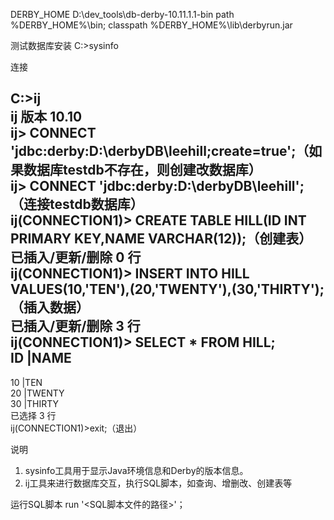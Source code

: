 

DERBY_HOME D:\dev_tools\db-derby-10.11.1.1-bin
path %DERBY_HOME%\bin;
classpath %DERBY_HOME%\lib\derbyrun.jar

测试数据库安装 C:\>sysinfo  

连接

 C:\>ij  
 ij 版本 10.10  
 ij> CONNECT 'jdbc:derby:D:\derbyDB\leehill;create=true';（如果数据库testdb不存在，则创建改数据库）  
 ij> CONNECT 'jdbc:derby:D:\derbyDB\leehill';          （连接testdb数据库）  
 ij(CONNECTION1)> CREATE TABLE HILL(ID INT PRIMARY KEY,NAME VARCHAR(12));（创建表）  
 已插入/更新/删除 0 行  
 ij(CONNECTION1)> INSERT INTO HILL VALUES(10,'TEN'),(20,'TWENTY'),(30,'THIRTY');（插入数据）  
 已插入/更新/删除 3 行  
 ij(CONNECTION1)> SELECT * FROM HILL;  
 ID |NAME  
 ------------------------  
 10 |TEN  
 20 |TWENTY  
 30 |THIRTY  
 已选择 3 行  
 ij(CONNECTION1)>exit;（退出）

说明

1. sysinfo工具用于显示Java环境信息和Derby的版本信息。
2. ij工具来进行数据库交互，执行SQL脚本，如查询、增删改、创建表等

运行SQL脚本
 run '<SQL脚本文件的路径>'；
 
 